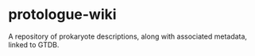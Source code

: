 # protologue-wiki
A repository of prokaryote descriptions, along with associated metadata, linked to GTDB.
